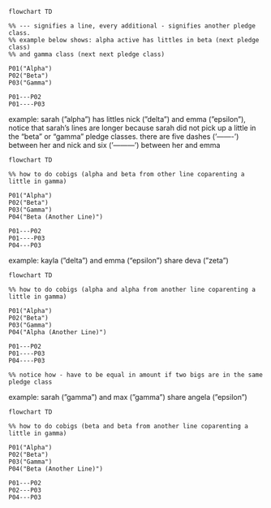 ```mermaid
flowchart TD

%% --- signifies a line, every additional - signifies another pledge class.
%% example below shows: alpha active has littles in beta (next pledge class)
%% and gamma class (next next pledge class)

P01("Alpha")
P02("Beta")
P03("Gamma")

P01---P02
P01----P03
```

example: sarah (”alpha”) has littles nick (”delta”) and emma (”epsilon”), notice that sarah’s lines are longer because sarah did not pick up a little in the “beta” or “gamma” pledge classes. there are five dashes (’——-’) between her and nick and six (’———’) between her and emma

```mermaid
flowchart TD

%% how to do cobigs (alpha and beta from other line coparenting a little in gamma)

P01("Alpha")
P02("Beta")
P03("Gamma")
P04("Beta (Another Line)")

P01---P02
P01----P03
P04---P03
```

example: kayla (”delta”) and emma (“epsilon”) share deva (”zeta”)

```mermaid
flowchart TD

%% how to do cobigs (alpha and alpha from another line coparenting a little in gamma)

P01("Alpha")
P02("Beta")
P03("Gamma")
P04("Alpha (Another Line)")

P01---P02
P01----P03
P04----P03

%% notice how - have to be equal in amount if two bigs are in the same pledge class
```

example: sarah (”gamma”) and max (”gamma”) share angela (”epsilon”)

```mermaid
flowchart TD

%% how to do cobigs (beta and beta from another line coparenting a little in gamma)

P01("Alpha")
P02("Beta")
P03("Gamma")
P04("Beta (Another Line)")

P01---P02
P02---P03
P04---P03
```
